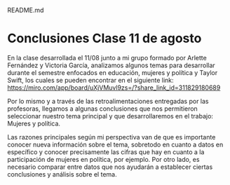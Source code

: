 README.md

# Conclusiones Clase 11 de agosto 

En la clase desarrollada el 11/08 junto a mi grupo formado por Arlette Fernández y Victoria García, analizamos algunos temas para desarrollar durante el semestre enfocados en educación, mujeres y política y Taylor Swift, los cuales se pueden encontrar en el siguiente link: https://miro.com/app/board/uXjVMuvl9zs=/?share_link_id=311829180689

Por lo mismo y a través de las retroalimentaciones entregadas por las profesoras, llegamos a algunas conclusiones que nos permitieron seleccionar nuestro tema principal y que desarrollaremos en el trabajo: Mujeres y política. 

Las razones principales según mi perspectiva van de que es importante conocer nueva información sobre el tema, sobretodo en cuanto a datos en específico y conocer precisamente las cifras que hay en cuanto a la participación de mujeres en política, por ejemplo. Por otro lado, es necesario comparar entre datos que nos ayudarán a establecer ciertas conclusiones y análisis sobre el tema. 